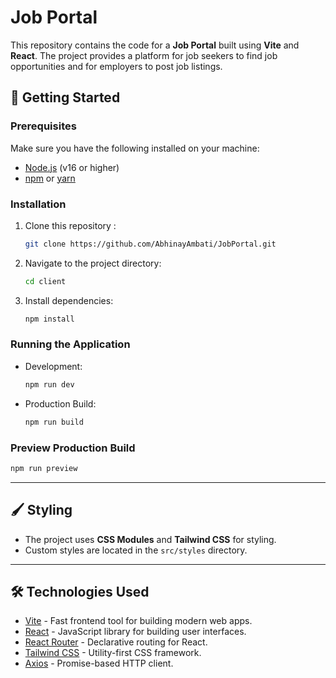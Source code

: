 # Job Portal

This repository contains the code for a **Job Portal** built using **Vite** and **React**. The project provides a platform for job seekers to find job opportunities and for employers to post job listings.


## 🚀 Getting Started

### Prerequisites
Make sure you have the following installed on your machine:
- [Node.js](https://nodejs.org/) (v16 or higher)
- [npm](https://www.npmjs.com/) or [yarn](https://yarnpkg.com/)

### Installation
1. Clone this repository :
   ```bash
   git clone https://github.com/AbhinayAmbati/JobPortal.git
   ```
2. Navigate to the project directory:
   ```bash
   cd client
   ```
3. Install dependencies:
   ```bash
   npm install
   ```

### Running the Application
- Development:
  ```bash
  npm run dev
  ```
- Production Build:
  ```bash
  npm run build
  ```

### Preview Production Build
```bash
npm run preview
```

---

## 🖌 Styling

- The project uses **CSS Modules** and **Tailwind CSS** for styling.
- Custom styles are located in the `src/styles` directory.

---

## 🛠 Technologies Used

- [Vite](https://vitejs.dev/) - Fast frontend tool for building modern web apps.
- [React](https://reactjs.org/) - JavaScript library for building user interfaces.
- [React Router](https://reactrouter.com/) - Declarative routing for React.
- [Tailwind CSS](https://tailwindcss.com/) - Utility-first CSS framework.
- [Axios](https://axios-http.com/) - Promise-based HTTP client.


